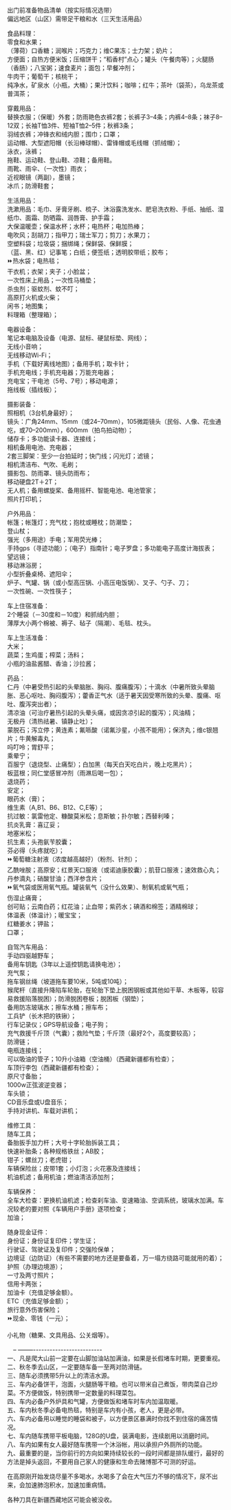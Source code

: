 出门前准备物品清单（按实际情况选带）  
偏远地区（山区）需带足干粮和水（三天生活用品）  

食品料理：  
零食和水果；  
（薄荷）口香糖；润喉片；巧克力；维C果冻；士力架；奶片；  
方便面；自热方便米饭；压缩饼干；“稻香村”点心；罐头（午餐肉等）；火腿肠（香肠）；八宝粥；速食麦片；面包；早餐冲剂；  
牛肉干；葡萄干；核桃干；  
纯净水，矿泉水（小瓶，大桶）；果汁饮料；咖啡；红牛；茶叶（袋茶），乌龙茶或普洱茶；  

穿戴用品：  
替换衣服；（保暖）外套；防雨艳色衣裤2套；长裤子3–4条；内裤4–8条；袜子8–12双；长袖T恤3件、短袖T恤2–5件；秋裤3条；  
羽绒衣裤；冲锋衣和绒内胆；围巾；口罩；  
运动帽、大型遮阳帽（长沿棒球帽）、雷锋帽或毛线帽（抓绒帽）；  
泳衣，泳裤；  
拖鞋、运动鞋、登山鞋、凉鞋；备用鞋。  
雨靴、雨伞、（一次性）雨衣；  
近视眼镜（两副），墨镜；  
冰爪；防滑鞋套；  

生活用品：  
洗漱用品：毛巾、牙膏牙刷、梳子、沐浴露洗发水、肥皂洗衣粉、手纸、抽纸、湿纸巾、面霜、防晒霜、润唇膏、护手霜；  
大保温暖壶；保温水杯；水杯；电热杯；电加热棒；  
电吹风；刮胡刀；指甲刀；瑞士军刀；剪刀；水果刀；  
空塑料袋；垃圾袋；捆绑绳；保鲜袋、保鲜膜；  
（蓝、黑、红）记事笔；白纸；便签纸；透明胶带纸；胶布；  
⏩热水袋；电热毯；  
干衣机；衣架；夹子；小脸盆；  
一次性床上用品；一次性马桶垫；  
杀虫剂；驱蚊剂、蚊不叮；  
高原打火机或火柴；  
闲书；地图集；  
料理箱（整理箱）；  

电器设备：  
笔记本电脑及设备（电源、鼠标、硬鼠标垫、网线）；  
无线小音响；  
无线移动Wi-Fi；  
手机（下载好离线地图）；备用手机；取卡针；  
手机充电线；手机充电器；万能充电器；  
充电宝；干电池（5号、7号）；移动电源；  
拖线板（插线板）；  

摄影装备：  
照相机（3台机身最好）；  
镜头：广角24mm、15mm（或24–70mm），105微距镜头（民俗、人像、花虫通吃，或70–200mm），600mm（拍鸟拍动物）；  
储存卡；多功能读卡器、连接线；  
相机备用电池、充电器；  
2套三脚架：至少一台拍延时；快门线；闪光灯；滤镜；  
相机清洁布、气吹、毛刷；  
摄影包、防雨罩、镜头防雨布；  
移动硬盘2T＋2T；  
无人机；备用螺旋桨、备用摇杆、智能电池、电池管家；  
照片打印机；  

户外用品：  
帐篷；帐篷灯；充气枕；抱枕或睡枕；防潮垫；  
登山杖；  
强光（多用途）手电；军用荧光棒；  
手持gps（寻迹功能）；（电子）指南针；电子罗盘；多功能电子高度计海拔表；  
望远镜；  
移动淋浴房；  
小型折叠桌椅、遮阳伞；  
炉子、气罐、锅（或小型高压锅、小高压电饭锅）、叉子、勺子、刀；  
一次性碗、一次性筷子；  

车上住宿准备：  
2个睡袋（－30度和－10度）和抓绒内胆；  
薄厚大小两个棉被、褥子、毡子（隔潮）、毛毯、枕头。  

车上生活准备：  
大米；  
蔬菜；生鸡蛋；榨菜；汤料；  
小瓶的油盐酱醋、香油；沙拉酱；  

药品：  
仁丹（中暑受热引起的头晕脑胀、胸闷、腹痛腹泻）；十滴水（中暑所致头晕脑胀、恶心呕吐、胸闷腹泻）；藿香正气水（适于暑天因受寒所致的头晕、腹痛、呕吐、腹泻突出者）；  
清凉油（可治疗暑热引起的头晕头痛，或因贪凉引起的腹泻）；风油精；  
无极丹（清热祛暑、镇静止吐）；  
蒙脱石；泻立停；黄连素；氟哌酸（诺氟沙星，小孩不能用）；保济丸；维c银翘片；牛黄解毒丸；  
吗叮呤；胃舒平；  
乘晕宁；  
百服宁（退烧型、止痛型）；白加黑（每天白天吃白片，晚上吃黑片）；  
板蓝根；同仁堂感冒冲剂（雨淋后喝一包）；  
退烧药；  
安定；  
眼药水（膏）；  
维生素（A,B1、B6、B12、C,E等）；  
抗过敏：氯雷他定、糠酸莫米松；息斯敏；扑尔敏；西替利嗪；  
抗炎乳膏：喜辽妥；  
地塞米松；  
抗生素；头孢氨苄胶囊；  
芬必得（头疼就吃）；  
⏩葡萄糖注射液（浓度越高越好）（粉剂、针剂）；  
乙酰唑胺；高原安；红景天口服液（或诺迪康胶囊）；肌苷口服液；速效救心丸；丹参滴丸；硝酸甘油；西洋参含片；  
⏩氧气袋或医用氧气瓶。罐装氧气（没什么效果）、制氧机或氧气瓶；  
伤湿止痛膏；  
创可贴；云南白药；红花油；止血带；紫药水；碘酒和棉签；酒精棉球；  
体温表（体温计）；暖宝宝；  
红糖姜水；钾盐；  
口罩；  

自驾汽车用品：  
手动四驱越野车；  
备用车钥匙（3年以上遥控钥匙请换电池）；  
充气泵；  
拖车钢丝绳（坡道拖车要10米，5吨或10吨）；  
猴爬杆（直接升降陷车轮胎，在轮胎下垫上脱困钢板或其他如干草、木板等，较容易救援陷落脱困）；防滑脱困卷板；脱困板（钢垫）；  
备用防冻玻璃水；擦车水桶；擦车布；  
工兵铲（长木把的铁锹）；  
行车记录仪；GPS导航设备；电子狗；  
充气救援千斤顶（气囊）；救险气垫；千斤顶（最好2个，高度要较高）；  
防滑链；  
电瓶连接线；  
可以吸油的管子；10升小油箱（空油桶）（西藏新疆都有检查）；  
车顶行李包（西藏新疆都有检查）；  
原尺寸备胎；  
1000w正弦波逆变器；  
车头锁；  
CD音乐盘或U盘音乐；  
手持对讲机、车载对讲机；  

维修工具：  
随车工具；  
备胎扳手加力杆；大号十字轮胎拆装工具；  
快速补胎条；各种规格铁丝；AB胶；  
钳子；螺丝刀；老虎钳；  
车辆保险丝；皮带1套；小灯泡；火花塞及连接线；  
机油机滤；备用机油；燃油清洁添加剂；  

车辆保养：  
全车大检查：更换机油机滤；检查刹车油、变速箱油、空调系统，玻璃水加满。车况较老的要对照《车辆用户手册》逐项检查；  
加油；  

随身现金证件：  
身份证；身份证复印件；学生证；  
行驶证、驾驶证及复印件；交强险保单；  
边境证（边防证）（有些不需要的地方还是要备着，万一塌方绕路可能就用的着）；护照（办理边境游）；  
一寸及两寸照片；  
信用卡两张；  
加油卡（充值足够金额）。  
ETC（充值足够金额）；  
旅行意外伤害保险；  
⏩现金、零钱（一元）；  

小礼物（糖果、文具用品、公关烟等）。  

　– –––––-------------------------  
一、凡是爬大山前一定要在山脚加油站加满油，如果是长假堵车时期，更要重视。  
二、秋冬季去山区，一定要随车备一至两对防滑链。  
三、随车必须携带5升以上的清洁水源。  
三、车内必备饼干，泡面，火腿肠等干粮。也可以带米自己煮饭，带肉菜自己炒菜。不方便做饭，特别携带一定数量的料理菜包。  
四、车内必备户外炉具和气罐，方便做饭和堵车时车内加温取暖。  
五、车内秋冬季必备电热毯，特别是车内有小孩，老人，更是必带。  
六、车内必备用以睡觉的睡袋和被子，以方便景区暴满时你找不到住宿的痛苦情况。  
七、车内随车携带平板电脑，128G的U盘，装满电影，连续剧用以消磨时间。  
八、车内如果有女人最好随车携带一个沐浴帐，用以承担户外厕所的功能。  
九、最重要的是，当你前行的方向如果持续较长的一段时间都是排队缓行，最好的方法是掉头返回，不要用自己家人的健康和生命去赌博那不可测的好运。  

在高原刚开始发烧尽量不多喝水，水喝多了会在大气压力不够的情况下，尿不出来，会加速肺泡积水，加速加重病情。  

各种刀具在新疆西藏地区可能会被没收。  
<!-- Last processed: 2025-07-22 03:44:30 -->
